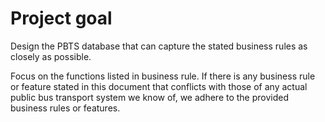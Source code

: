 # Project goal
Design the PBTS database that can capture the stated business rules as closely as possible. 

 Focus on the functions listed in business rule. If there is any business rule or feature stated in this document that conflicts with those of any actual public bus transport system we know of, we adhere to the provided business rules or features.
